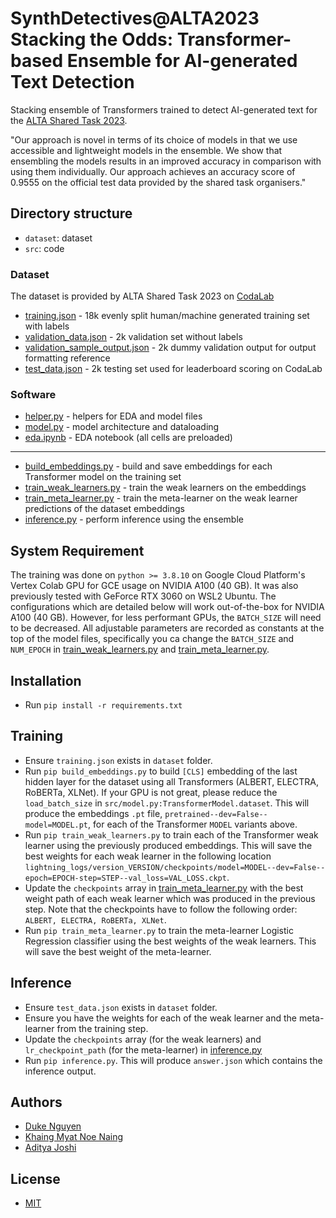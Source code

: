 # SynthDetectives@ALTA2023 Stacking the Odds: Transformer-based Ensemble for AI-generated Text Detection

Stacking ensemble of Transformers trained to detect AI-generated text for the [ALTA Shared Task 2023](https://www.alta.asn.au/events/sharedtask2023/).

"Our approach is novel in terms of its choice of models in that we use accessible and lightweight models in the ensemble. We show that ensembling the models results in an improved accuracy in comparison with using them individually. Our approach achieves an accuracy score of 0.9555 on the official test data provided by the shared task organisers."

## Directory structure

- `dataset`: dataset
- `src`: code

### Dataset

The dataset is provided by ALTA Shared Task 2023 on [CodaLab](https://codalab.lisn.upsaclay.fr/competitions/14327)

- [training.json](dataset/training.json) - 18k evenly split human/machine generated training set with labels
- [validation_data.json](dataset/validation_data.json) - 2k validation set without labels
- [validation_sample_output.json](dataset/validation_sample_output.json) - 2k dummy validation output for output formatting reference
- [test_data.json](dataset/test_data.json) - 2k testing set used for leaderboard scoring on CodaLab

### Software

- [helper.py](src/helper.py) - helpers for EDA and model files
- [model.py](src/model.py) - model architecture and dataloading
- [eda.ipynb](src/eda.ipynb) - EDA notebook (all cells are preloaded)

---

- [build_embeddings.py](src/build_embeddings.py) - build and save embeddings for each Transformer model on the training set
- [train_weak_learners.py](src/train_weak_learners.py) - train the weak learners on the embeddings
- [train_meta_learner.py](src/train_meta_learner.py) - train the meta-learner on the weak learner predictions of the dataset embeddings
- [inference.py](src/inference.py) - perform inference using the ensemble

## System Requirement

The training was done on `python >= 3.8.10` on Google Cloud Platform's Vertex Colab GPU for GCE usage on NVIDIA A100 (40 GB). It was also previously tested with GeForce RTX 3060 on WSL2 Ubuntu. The configurations which are detailed below will work out-of-the-box for NVIDIA A100 (40 GB). However, for less performant GPUs, the `BATCH_SIZE` will need to be decreased. All adjustable parameters are recorded as constants at the top of the model files, specifically you ca change the `BATCH_SIZE` and `NUM_EPOCH` in [train_weak_learners.py](src/train_weak_learners.py) and [train_meta_learner.py](src/train_meta_learner.py).

## Installation

- Run `pip install -r requirements.txt`

## Training

- Ensure `training.json` exists in `dataset` folder.
- Run `pip build_embeddings.py` to build `[CLS]` embedding of the last hidden layer for the dataset using all Transformers (ALBERT, ELECTRA, RoBERTa, XLNet). If your GPU is not great, please reduce the `load_batch_size` in `src/model.py:TransformerModel.dataset`. This will produce the embeddings `.pt` file, `pretrained--dev=False--model=MODEL.pt`, for each of the Transformer `MODEL` variants above.
- Run `pip train_weak_learners.py` to train each of the Transformer weak learner using the previously produced embeddings. This will save the best weights for each weak learner in the following location `lightning_logs/version_VERSION/checkpoints/model=MODEL--dev=False--epoch=EPOCH-step=STEP--val_loss=VAL_LOSS.ckpt`. 
- Update the `checkpoints` array in [train_meta_learner.py](src/train_meta_learner.py) with the best weight path of each weak learner which was produced in the previous step. Note that the checkpoints have to follow the following order: `ALBERT, ELECTRA, RoBERTa, XLNet`.
- Run `pip train_meta_learner.py` to train the meta-learner Logistic Regression classifier using the best weights of the weak learners. This will save the best weight of the meta-learner.

## Inference

- Ensure `test_data.json` exists in `dataset` folder.
- Ensure you have the weights for each of the weak learner and the meta-learner from the training step.
- Update the `checkpoints` array (for the weak learners) and `lr_checkpoint_path` (for the meta-learner) in [inference.py](src/inference.py)
- Run `pip inference.py`. This will produce `answer.json` which contains the inference output.

## Authors

- [Duke Nguyen](https://github.com/dukeraphaelng)
- [Khaing Myat Noe Naing](https://github.com/KhaingNaing)
- [Aditya Joshi](https://scholar.google.com/citations?user=SbYRrvgAAAAJ&hl=en)

## License

- [MIT](LICENSE)